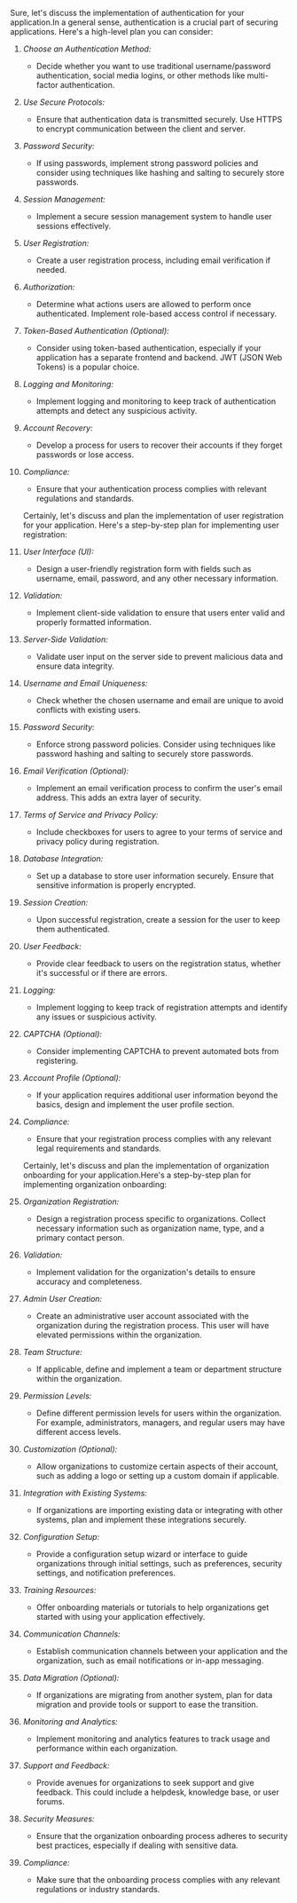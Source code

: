 Sure, let's discuss the implementation of authentication for your application.In a general sense, authentication is a crucial part of securing applications. Here's a high-level plan you can consider:
1. *Choose an Authentication Method:*
   - Decide whether you want to use traditional username/password authentication, social media logins, or other methods like multi-factor authentication.

2. *Use Secure Protocols:*
   - Ensure that authentication data is transmitted securely. Use HTTPS to encrypt communication between the client and server.

3. *Password Security:*
   - If using passwords, implement strong password policies and consider using techniques like hashing and salting to securely store passwords.

4. *Session Management:*
   - Implement a secure session management system to handle user sessions effectively.

5. *User Registration:*
   - Create a user registration process, including email verification if needed.

6. *Authorization:*
   - Determine what actions users are allowed to perform once authenticated. Implement role-based access control if necessary.

7. *Token-Based Authentication (Optional):*
   - Consider using token-based authentication, especially if your application has a separate frontend and backend. JWT (JSON Web Tokens) is a popular choice.

8. *Logging and Monitoring:*
   - Implement logging and monitoring to keep track of authentication attempts and detect any suspicious activity.

9. *Account Recovery:*
   - Develop a process for users to recover their accounts if they forget passwords or lose access.

10. *Compliance:*
    - Ensure that your authentication process complies with relevant regulations and standards.


    Certainly, let's discuss and plan the implementation of user registration for your application. 
Here's a step-by-step plan for implementing user registration:

1. *User Interface (UI):*
   - Design a user-friendly registration form with fields such as username, email, password, and any other necessary information.

2. *Validation:*
   - Implement client-side validation to ensure that users enter valid and properly formatted information.

3. *Server-Side Validation:*
   - Validate user input on the server side to prevent malicious data and ensure data integrity.

4. *Username and Email Uniqueness:*
   - Check whether the chosen username and email are unique to avoid conflicts with existing users.

5. *Password Security:*
   - Enforce strong password policies. Consider using techniques like password hashing and salting to securely store passwords.

6. *Email Verification (Optional):*
   - Implement an email verification process to confirm the user's email address. This adds an extra layer of security.

7. *Terms of Service and Privacy Policy:*
   - Include checkboxes for users to agree to your terms of service and privacy policy during registration.

8. *Database Integration:*
   - Set up a database to store user information securely. Ensure that sensitive information is properly encrypted.

9. *Session Creation:*
   - Upon successful registration, create a session for the user to keep them authenticated.

10. *User Feedback:*
    - Provide clear feedback to users on the registration status, whether it's successful or if there are errors.

11. *Logging:*
    - Implement logging to keep track of registration attempts and identify any issues or suspicious activity.

12. *CAPTCHA (Optional):*
    - Consider implementing CAPTCHA to prevent automated bots from registering.

13. *Account Profile (Optional):*
    - If your application requires additional user information beyond the basics, design and implement the user profile section.

14. *Compliance:*
    - Ensure that your registration process complies with any relevant legal requirements and standards.


    Certainly, let's discuss and plan the implementation of organization onboarding for your application.Here's a step-by-step plan for implementing organization onboarding:

1. *Organization Registration:*
   - Design a registration process specific to organizations. Collect necessary information such as organization name, type, and a primary contact person.

2. *Validation:*
   - Implement validation for the organization's details to ensure accuracy and completeness.

3. *Admin User Creation:*
   - Create an administrative user account associated with the organization during the registration process. This user will have elevated permissions within the organization.

4. *Team Structure:*
   - If applicable, define and implement a team or department structure within the organization.

5. *Permission Levels:*
   - Define different permission levels for users within the organization. For example, administrators, managers, and regular users may have different access levels.

6. *Customization (Optional):*
   - Allow organizations to customize certain aspects of their account, such as adding a logo or setting up a custom domain if applicable.

7. *Integration with Existing Systems:*
   - If organizations are importing existing data or integrating with other systems, plan and implement these integrations securely.

8. *Configuration Setup:*
   - Provide a configuration setup wizard or interface to guide organizations through initial settings, such as preferences, security settings, and notification preferences.

9. *Training Resources:*
   - Offer onboarding materials or tutorials to help organizations get started with using your application effectively.

10. *Communication Channels:*
    - Establish communication channels between your application and the organization, such as email notifications or in-app messaging.

11. *Data Migration (Optional):*
    - If organizations are migrating from another system, plan for data migration and provide tools or support to ease the transition.

12. *Monitoring and Analytics:*
    - Implement monitoring and analytics features to track usage and performance within each organization.

13. *Support and Feedback:*
    - Provide avenues for organizations to seek support and give feedback. This could include a helpdesk, knowledge base, or user forums.

14. *Security Measures:*
    - Ensure that the organization onboarding process adheres to security best practices, especially if dealing with sensitive data.

15. *Compliance:*
    - Make sure that the onboarding process complies with any relevant regulations or industry standards.